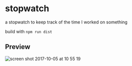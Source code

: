 # stopwatch
a stopwatch to keep track of the time I worked on something

build with `npm run dist`

## Preview
![screen shot 2017-10-05 at 10 55 19](https://user-images.githubusercontent.com/3634654/31218866-dd5686d8-a9bb-11e7-91c8-a4e0bf25486a.png)
